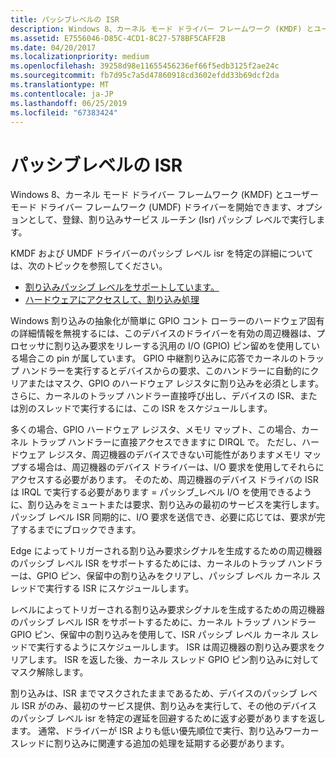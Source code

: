 ```yaml
---
title: パッシブレベルの ISR
description: Windows 8、カーネル モード ドライバー フレームワーク (KMDF) とユーザー モード ドライバー フレームワーク (UMDF) ドライバーを開始できます、オプションとして、登録、割り込みサービス ルーチン (Isr) パッシブ レベルで実行します。
ms.assetid: E7556046-D85C-4CD1-8C27-578BF5CAFF2B
ms.date: 04/20/2017
ms.localizationpriority: medium
ms.openlocfilehash: 39258d98e11655456236ef66f5edb3125f2ae24c
ms.sourcegitcommit: fb7d95c7a5d47860918cd3602efdd33b69dcf2da
ms.translationtype: MT
ms.contentlocale: ja-JP
ms.lasthandoff: 06/25/2019
ms.locfileid: "67383424"
---
```

# <a name="passive-level-isrs"></a>パッシブレベルの ISR


Windows 8、カーネル モード ドライバー フレームワーク (KMDF) とユーザー モード ドライバー フレームワーク (UMDF) ドライバーを開始できます、オプションとして、登録、割り込みサービス ルーチン (Isr) パッシブ レベルで実行します。

KMDF および UMDF ドライバーのパッシブ レベル isr を特定の詳細については、次のトピックを参照してください。

-   [割り込みパッシブ レベルをサポートしています。](https://docs.microsoft.com/windows-hardware/drivers/wdf/supporting-passive-level-interrupts)
-   [ハードウェアにアクセスして、割り込み処理](https://docs.microsoft.com/windows-hardware/drivers/wdf/accessing-hardware-and-handling-interrupts)

Windows 割り込みの抽象化が簡単に GPIO コント ローラーのハードウェア固有の詳細情報を無視するには、このデバイスのドライバーを有効の周辺機器は、プロセッサに割り込み要求をリレーする汎用の I/O (GPIO) ピン留めを使用している場合この pin が属しています。 GPIO 中継割り込みに応答でカーネルのトラップ ハンドラーを実行するとデバイスからの要求、このハンドラーに自動的にクリアまたはマスク、GPIO のハードウェア レジスタに割り込みを必須とします。 さらに、カーネルのトラップ ハンドラー直接呼び出し、デバイスの ISR、または別のスレッドで実行するには、この ISR をスケジュールします。

多くの場合、GPIO ハードウェア レジスタ、メモリ マップト、この場合、カーネル トラップ ハンドラーに直接アクセスできますに DIRQL で。 ただし、ハードウェア レジスタ、周辺機器のデバイスできない可能性がありますメモリ マップする場合は、周辺機器のデバイス ドライバーは、I/O 要求を使用してそれらにアクセスする必要があります。 そのため、周辺機器のデバイス ドライバの ISR は IRQL で実行する必要があります = パッシブ\_レベル I/O を使用できるように、割り込みをミュートまたは要求、割り込みの最初のサービスを実行します。 パッシブ レベル ISR 同期的に、I/O 要求を送信でき、必要に応じては、要求が完了するまでにブロックできます。

Edge によってトリガーされる割り込み要求シグナルを生成するための周辺機器のパッシブ レベル ISR をサポートするためには、カーネルのトラップ ハンドラーは、GPIO ピン、保留中の割り込みをクリアし、パッシブ レベル カーネル スレッドで実行する ISR にスケジュールします。

レベルによってトリガーされる割り込み要求シグナルを生成するための周辺機器のパッシブ レベル ISR をサポートするために、カーネル トラップ ハンドラー GPIO ピン、保留中の割り込みを使用して、ISR パッシブ レベル カーネル スレッドで実行するようにスケジュールします。 ISR は周辺機器の割り込み要求をクリアします。 ISR を返した後、カーネル スレッド GPIO ピン割り込みに対してマスク解除します。

割り込みは、ISR までマスクされたままであるため、デバイスのパッシブ レベル ISR がのみ、最初のサービス提供、割り込みを実行して、その他のデバイスのパッシブ レベル isr を特定の遅延を回避するために返す必要がありますを返します。 通常、ドライバーが ISR よりも低い優先順位で実行、割り込みワーカー スレッドに割り込みに関連する追加の処理を延期する必要があります。

 

 




